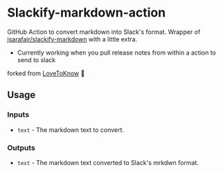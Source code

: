 # Slackify-markdown-action

GitHub Action to convert markdown into Slack's format. Wrapper of [jsarafajr/slackify-markdown](https://github.com/jsarafajr/slackify-markdown) with a little extra.

* Currently working when you pull release notes from within a action to send to slack

forked from [LoveToKnow](https://github.com/LoveToKnow/slackify-markdown-action) 💚

## Usage

### Inputs

* `text` - The markdown text to convert.

### Outputs

* `text` - The markdown text converted to Slack's mrkdwn format.
